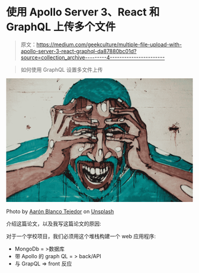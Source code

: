 # 使用 Apollo Server 3、React 和 GraphQL 上传多个文件

> 原文：<https://medium.com/geekculture/multiple-file-upload-with-apollo-server-3-react-graphql-da87880bc01d?source=collection_archive---------4----------------------->

> 如何使用 GraphQL 设置多文件上传

![](img/53769bc43427db7bc81539ce1ddb3e3f.png)

Photo by [Aarón Blanco Tejedor](https://unsplash.com/@innernature?utm_source=medium&utm_medium=referral) on [Unsplash](https://unsplash.com?utm_source=medium&utm_medium=referral)

介绍这篇论文，以及我写这篇论文的原因:

对于一个学校项目，我们必须用这个堆栈构建一个 web 应用程序:

*   MongoDb = >数据库
*   带 Apollo 的 graph QL = > back/API
*   与 GrapQL => front 反应